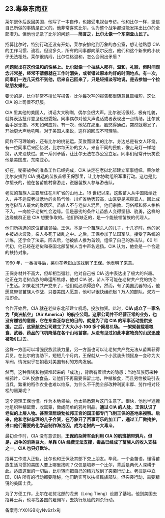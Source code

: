 ## 23.毒枭东南亚
莱尔退休后返回美国，他写了一本自传，也接受电视台专访。他和比尔一样，坚信自己所做的事情是正义的。他非常喜欢比尔，认为整个战争都没能发挥出比尔的全部潜力。但他也记录了比尔的问题——**简言之，比尔太像一个东南亚山民了。**


招募比尔时，特别行动还没有开始，莱尔安排他到万象的办公室，想让他熟悉 CIA 的工作习惯、流程。但没多久，所有的同事都向莱尔反应，他们和这个新来的小伙子无法相处。莱尔很纳闷，比尔性格温和，怎么会闹出矛盾？


**问题就出在这份温和的性格上。比尔就像一个拉祜人那样，温和，礼貌，但时间观念非常差，经常不请假就在工作时消失，或者错过原本约好的时间地点。有一次，同事们一连几天找不到他，后来自己回来了，只是轻描淡写地说，是去参加一个拉祜朋友婚礼。**


要命的是，比尔非常不擅长写报告。比尔每次写的报告都很随意且篇幅短，这让 CIA 的上司很不舒服。


CIA 里其他的美国人，讲话大大咧咧，偶尔会很大声。比尔说话很轻，极有礼貌，就算表达批评意见也很委婉。同事偶尔对他大声说话或者表现出一点情绪，比尔就会手足无措，不知如何应对。有一次，他站在那里，脸憋得通红，突然就爆发了，开始更大声地吼叫。对于美国人来说，这样的回应不可理喻。


同样不可理喻的，还有比尔的桃花运。英俊而温柔的比尔，身边总是有女人环绕，有一位同事后来回忆说，比尔每天带的女人，来自不同的民族，像走马灯一样地换，从来没缺过。这一系列矛盾，让比尔无法在办公室立足。同事们经常开玩笑说他是美国皮，东南亚心。


好在，秘密战争的准备工作已经完成，CIA 决定在老挝北部建立军事组织。莱尔给比尔安排到 CIA 挑选的苗族首领王保那里，让比尔协助组织军事行动。这也是比尔擅长的，他在各苗族村寨游走，说服苗族人参与游击队。


老挝的苗族人主要居住在川圹省的山地上。18 世纪以来，这些苗人从中国陆续迁入，并不适应老挝低地的炎热气候。川圹省地势较高，山区更是凉爽宜人，因此成为老挝苗人最大的聚居区。苗族人不与老挝人混居，他们宗教、习俗都和傣人格格不入，一向位于老挝社会边缘。但是恶劣的条件让苗族人变得坚韧、骁勇，这样的边缘族群正是 CIA 想要争取的。他们所缺乏的，是一个能统领苗族的代理人。


他们所挑选的这位苗族领袖，王保，本是一个苗族头人的儿子，十几岁时，他的家乡被战火波及，亲人多死于战乱之中。之后，王保参加了法国军队，接受了系统的训练，还学会了法语。回去后，他被族人推为首领，组织了自己的游击队。60 年代初，他已经在老挝和泰国北部苗族人当中声名远扬。CIA 认为，他会是一个合适的扶持对象。


1960 年，一番搜寻后，莱尔在老挝山区找到了王保。他表明了来意。


王保身材并不高大，但却相当强壮。他对自己被 CIA 选中表达出了极大的兴趣。他正在为老挝苗族的命运所焦虑，他对 CIA 说，苗人不可能在老挝共产党的统治下生活。如果老挝共产党来了，他们就必须得逃命。然而，有了美国武器的话，他愿意带领苗族人作战，只要美国人愿意，他可以很快组织起 1 万人的部队。双方一拍即合。


合作开始后，CIA 就在老挝东北部建立机场，投放物资。此时，**CIA 成立了一家名为「美洲航空」（Air America）的航空公司。这家公司并不经营正常的业务，也没有赚钱的意图，它在东南亚存在的目的，就是为了给 CIA 的军事活动提供支援。之后，这家航空公司建立了大大小小 100 多个简易**机**场。 一架架装载着粮食、武器、药品的飞机降落在各个山地苗寨，从没有见过如此丰富物资的山民迅速被吸引**过去。


这样一方面可以增强民族武装力量，另一方面也可以让老挝共产党无法从苗寨获得兵员。在比尔的协助下，短短几个月内，王保就从一个小武装头领摇身一变称为大军阀，情况似乎在朝着对美国有利的方向发展。


然而，这种靠钱和物资堆起来的「成功」，背后有着很大的隐患：当地苗族历来种植鸦片，CIA 投放食品，让他们不再需要保留土地，种植粮食，而且男性被吸引去当兵，繁重的稻作农业也难以维系。为什么不干脆全部改种利润丰厚、劳作相对轻松的罂粟呢？


这个道理王保也懂。作为本地领袖，他太熟悉鸦片这门生意了。很快，他也半遮掩地组织种植罂粟，收罂粟，做成简单的鸦片制品。**通过 CIA 的人脉，王保认识了老挝的上层人物。甚至深居琅勃拉邦王宫的国王都专门飞到王保的基地来视察。后来，他和老挝总理的儿子合资，在万象开了百事可乐的加工厂，通过工厂做掩护，进口他们需要的化学品制作海洛因，成为老挝的一大毒**枭。


最初合作时，CIA 没有意识到，**王保的杂牌军会利用 CIA 的航班捎带鸦片。但是，战争的消耗巨大，单靠 CIA 经费无法支撑，毒品已经成了苗族人的收入支柱之一，CIA 也只好默许。**


招募工作进入正轨，比尔也和王保及其部下交上朋友。毕竟，一个会苗语，懂得苗族生活习惯的美国人要上哪里找呢？仅仅是培养一个比尔，背后是两代人深耕于此。适应这里的一切后，比尔转而把自己的精力放到了突袭行动上。老挝是中立国，CIA 所有的行动都要隐秘，他们确实可以扶植民族部队。但突袭行动，需要精锐的美国士兵。


为了方便工作，比尔在老挝北部的龙景（Long Tieng）设置了基地。他到美国去招募士兵，也寻找各国的雇佣军，去执行危险的刺杀行动。


备案号:YX01GBKjyNv6z1xRj

